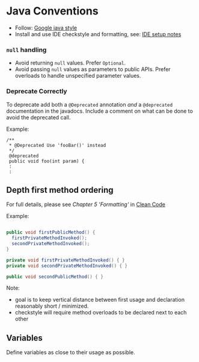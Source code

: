 
# Java Conventions
- Follow: [Google java style](http://google.github.io/styleguide/javaguide.html)
- Install and use IDE checkstyle and formatting, see: [IDE setup notes](/docs/dev/setup/ide/)


### `null` handling
- Avoid returning `null` values. Prefer `Optional`.
- Avoid passing `null` values as parameters to public APIs. Prefer overloads to handle unspecified parameter values.


### Deprecate Correctly
To deprecate add both a `@Deprecated` annotation  _and_ a `@deprecated` documentation 
in the javadocs. Include a comment on what can be done to avoid the deprecated call.

Example:
```
/**
 * @Deprecated Use 'fooBar()' instead
 */
 @deprecated
 public void foo(int param) {
 :
 :
```

## Depth first method ordering

For full details, please see *Chapter 5 'Formatting'* in [Clean Code](http://ricardogeek.com/docs/clean_code.html)

Example:
```java

public void firstPublicMethod() {
  firstPrivateMethodInvoked();
  secondPrivateMethodInvoked();
}

private void firstPrivateMethodInvoked() { }
private void secondPrivateMethodInvoked() { }

public void secondPublicMethod() { }
```

Note:
 - goal is to keep vertical distance between first usage and declaration reasonably short / minimized. 
 - checkstyle will require method overloads to be declared next to each other


## Variables
Define variables as close to their usage as possible.

